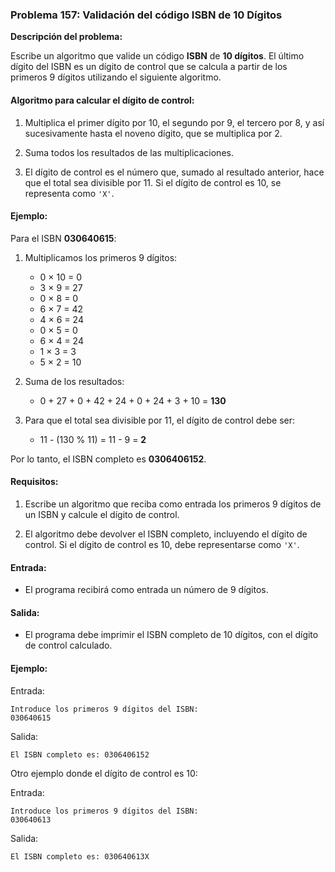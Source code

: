 ### **Problema 157: Validación del código ISBN de 10 Dígitos**

**Descripción del problema:**

Escribe un algoritmo que valide un código **ISBN** de **10 dígitos**. El último dígito del ISBN es un dígito de control que se calcula a partir de los primeros 9 dígitos utilizando el siguiente algoritmo.

#### Algoritmo para calcular el dígito de control:

1. Multiplica el primer dígito por 10, el segundo por 9, el tercero por 8, y así sucesivamente hasta el noveno dígito, que se multiplica por 2.
   
2. Suma todos los resultados de las multiplicaciones.

3. El dígito de control es el número que, sumado al resultado anterior, hace que el total sea divisible por 11. Si el dígito de control es 10, se representa como `'X'`.

#### Ejemplo:

Para el ISBN **030640615**:

1. Multiplicamos los primeros 9 dígitos:
   - 0 × 10 = 0
   - 3 × 9 = 27
   - 0 × 8 = 0
   - 6 × 7 = 42
   - 4 × 6 = 24
   - 0 × 5 = 0
   - 6 × 4 = 24
   - 1 × 3 = 3
   - 5 × 2 = 10

2. Suma de los resultados:
   - 0 + 27 + 0 + 42 + 24 + 0 + 24 + 3 + 10 = **130**

3. Para que el total sea divisible por 11, el dígito de control debe ser:
   - 11 - (130 % 11) = 11 - 9 = **2**

Por lo tanto, el ISBN completo es **0306406152**.

#### Requisitos:

1. Escribe un algoritmo que reciba como entrada los primeros 9 dígitos de un ISBN y calcule el dígito de control.

2. El algoritmo debe devolver el ISBN completo, incluyendo el dígito de control. Si el dígito de control es 10, debe representarse como `'X'`.

#### Entrada:

- El programa recibirá como entrada un número de 9 dígitos.

#### Salida:

- El programa debe imprimir el ISBN completo de 10 dígitos, con el dígito de control calculado.

#### Ejemplo:

Entrada:
```
Introduce los primeros 9 dígitos del ISBN: 
030640615
```

Salida:
```
El ISBN completo es: 0306406152
```

Otro ejemplo donde el dígito de control es 10:

Entrada:
```
Introduce los primeros 9 dígitos del ISBN: 
030640613
```

Salida:
```
El ISBN completo es: 030640613X
```
